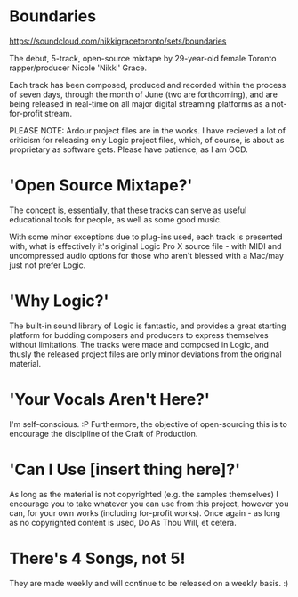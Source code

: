 # Boundaries #

https://soundcloud.com/nikkigracetoronto/sets/boundaries

The debut, 5-track, open-source mixtape by 29-year-old female Toronto rapper/producer Nicole 'Nikki' Grace.

Each track has been composed, produced and recorded within the process of seven days, through the month of June (two are forthcoming), and are being released in real-time on all major digital streaming platforms as a not-for-profit stream.

PLEASE NOTE: Ardour project files are in the works. I have recieved a lot of criticism for releasing only Logic project files, which, of course, is about as proprietary as software gets. Please have patience, as I am OCD.

# 'Open Source Mixtape?' #

The concept is, essentially, that these tracks can serve as useful educational tools for people, as well as some good music.

With some minor exceptions due to plug-ins used, each track is presented with, what is effectively it's original Logic Pro X source file - with MIDI and uncompressed audio options for those who aren't blessed with a Mac/may just not prefer Logic.

# 'Why Logic?' #

The built-in sound library of Logic is fantastic, and provides a great starting platform for budding composers and producers to express themselves without limitations. The tracks were made and composed in Logic, and thusly the released project files are only minor deviations from the original material.

# 'Your Vocals Aren't Here?' #

I'm self-conscious. :P Furthermore, the objective of open-sourcing this is to encourage the discipline of the Craft of Production. 

# 'Can I Use [insert thing here]?' #

As long as the material is not copyrighted (e.g. the samples themselves) I encourage you to take whatever you can use from this project, however you can, for your own works (including for-profit works). Once again - as long as no copyrighted content is used, Do As Thou Will, et cetera.

# There's 4 Songs, not 5! #

They are made weekly and will continue to be released on a weekly basis. :)
